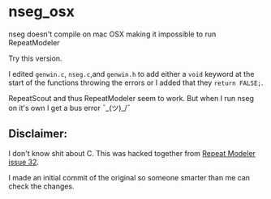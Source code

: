# nseg_osx
nseg doesn't compile on mac OSX making it impossible to run RepeatModeler

Try this version.  

I edited `genwin.c`, `nseg.c`,and `genwin.h` to add either a `void` keyword at the start of the functions throwing the errors or I added that they `return FALSE;`.  

RepeatScout and thus RepeatModeler seem to work. But when I run nseg on it's own I get a bus error ¯\_(ツ)_/¯

## Disclaimer:  
I don't know shit about C. This was hacked together from [Repeat Modeler issue 32](https://github.com/rmhubley/RepeatModeler/issues/32). 

I made an initial commit of the original so someone smarter than me can check the changes.
